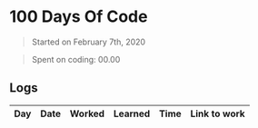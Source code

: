 # 100 Days Of Code

> Started on February 7th, 2020
   
> Spent on coding: 00.00    
          
## Logs  
    
| Day | Date | Worked | Learned | Time | Link to work 
| --- | --- | --- | --- | --- |---

